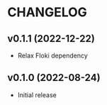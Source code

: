 # CHANGELOG

## v0.1.1 (2022-12-22)

  * Relax Floki dependency

## v0.1.0 (2022-08-24)

  * Initial release
